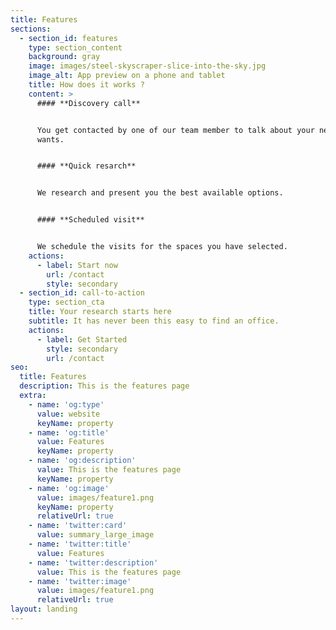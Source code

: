 ```yaml
---
title: Features
sections:
  - section_id: features
    type: section_content
    background: gray
    image: images/steel-skyscraper-slice-into-the-sky.jpg
    image_alt: App preview on a phone and tablet
    title: How does it works ?
    content: >
      #### **Discovery call**


      You get contacted by one of our team member to talk about your needs and
      wants. 


      #### **Quick resarch**


      We research and present you the best available options.


      #### **Scheduled visit**


      We schedule the visits for the spaces you have selected. 
    actions:
      - label: Start now
        url: /contact
        style: secondary
  - section_id: call-to-action
    type: section_cta
    title: Your research starts here
    subtitle: It has never been this easy to find an office.
    actions:
      - label: Get Started
        style: secondary
        url: /contact
seo:
  title: Features
  description: This is the features page
  extra:
    - name: 'og:type'
      value: website
      keyName: property
    - name: 'og:title'
      value: Features
      keyName: property
    - name: 'og:description'
      value: This is the features page
      keyName: property
    - name: 'og:image'
      value: images/feature1.png
      keyName: property
      relativeUrl: true
    - name: 'twitter:card'
      value: summary_large_image
    - name: 'twitter:title'
      value: Features
    - name: 'twitter:description'
      value: This is the features page
    - name: 'twitter:image'
      value: images/feature1.png
      relativeUrl: true
layout: landing
---
```

